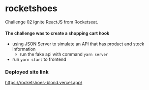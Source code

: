# rocketshoes
Challenge 02 Ignite ReactJS from Rocketseat.

#### The challenge was to create a shopping cart hook
- using JSON Server to simulate an API that has product and stock information
  - run the fake api with command ```yarn server ```
- run ```yarn start``` to frontend
 
### Deployed site link

https://rocketshoes-blond.vercel.app/
